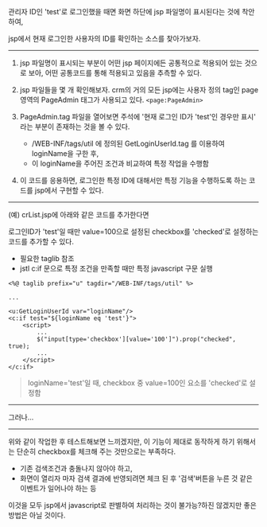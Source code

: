 관리자 ID인 'test'로 로그인했을 때면 화면 하단에 jsp 파일명이 표시된다는 것에 착안하여,

jsp에서 현재 로그인한 사용자의 ID를 확인하는 소스를 찾아가보자.

---

1. jsp 파일명이 표시되는 부분이 어떤 jsp 페이지에든 공통적으로 적용되어 있는 것으로 보아, 어떤 공통코드를 통해 적용되고 있음을 추측할 수 있다.

2. jsp 파일들을 몇 개 확인해보자. crm의 거의 모든 jsp에는 사용자 정의 tag인 page 영역의 PageAdmin 태그가 사용되고 있다.
`<page:PageAdmin>`

3. PageAdmin.tag 파일을 열어보면 주석에 '현재 로그인 ID가 'test'인 경우만 표시' 라는 부분이 존재하는 것을 볼 수 있다.
    - /WEB-INF/tags/util 에 정의된 GetLoginUserId.tag 를 이용하여 loginName을 구한 후,
    - 이 loginName을 주어진 조건과 비교하여 특정 작업을 수행함

4. 이 코드를 응용하면, 로그인한 특정 ID에 대해서만 특정 기능을 수행하도록 하는 코드를 jsp에서 구현할 수 있다.

---

(예) crList.jsp에 아래와 같은 코드를 추가한다면

로그인ID가 'test'일 때만 value=100으로 설정된 checkbox를 'checked'로 설정하는 코드를 추가할 수 있다.

- 필요한 taglib 참조
- jstl c:if 문으로 특정 조건을 만족할 때만 특정 javascript 구문 실행

```
<%@ taglib prefix="u" tagdir="/WEB-INF/tags/util" %>

...

<u:GetLoginUserId var="loginName"/>
<c:if test="${loginName eq 'test'}">
    <script>
        ...
        $("input[type='checkbox'][value='100']").prop("checked", true);
        ...
    </script>
</c:if>
```
> loginName='test'일 때, checkbox 중 value=100인 요소를 'checked'로 설정함

---

그러나...

---

위와 같이 작업한 후 테스트해보면 느끼겠지만, 이 기능이 제대로 동작하게 하기 위해서는 단순히 checkbox를 체크해 주는 것만으로는 부족하다.
- 기존 검색조건과 충돌나지 않아야 하고,
- 화면이 열리자 마자 검색 결과에 반영되려면 체크 된 후 '검색'버튼을 누른 것 같은 이벤트가 일어나야 하는 등

이것을 모두 jsp에서 javascript로 판별하여 처리하는 것이 불가능?하진 않겠지만 좋은 방법은 아닐 것이다.


